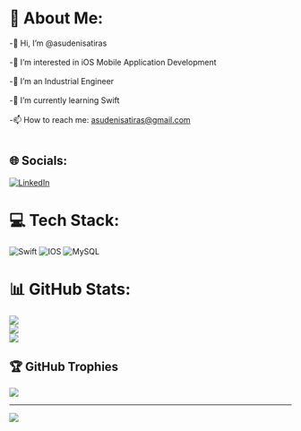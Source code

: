 # 💫 About Me:
-👋 Hi, I’m @asudenisatiras<br><br>-👀 I’m interested in iOS Mobile Application Development<br><br>-🔭 I’m an Industrial Engineer<br><br>-🌱 I’m currently learning Swift<br><br>-📫 How to reach me: asudenisatiras@gmail.com<br><br>


## 🌐 Socials:
 [![LinkedIn](https://img.shields.io/badge/LinkedIn-%230077B5.svg?logo=linkedin&logoColor=white)](https://linkedin.com/in/asudenisatiras) 

# 💻 Tech Stack:
![Swift](https://img.shields.io/badge/swift-F54A2A?style=for-the-badge&logo=swift&logoColor=white) ![IOS](https://img.shields.io/badge/IOS-%2320232a.svg?style=for-the-badge&logo=apple&logoColor=white) ![MySQL](https://img.shields.io/badge/mysql-%2300f.svg?style=for-the-badge&logo=mysql&logoColor=white)
# 📊 GitHub Stats:
![](https://github-readme-stats.vercel.app/api?username=asudenisatiras&theme=dark&hide_border=false&include_all_commits=true&count_private=true)<br/>
![](https://github-readme-streak-stats.herokuapp.com/?user=asudenisatiras&theme=dark&hide_border=false)<br/>
![](https://github-readme-stats.vercel.app/api/top-langs/?username=asudenisatiras&theme=dark&hide_border=false&include_all_commits=true&count_private=true&layout=compact)

## 🏆 GitHub Trophies
![](https://github-profile-trophy.vercel.app/?username=asudenisatiras&theme=radical&no-frame=false&no-bg=false&margin-w=4)

---
[![](https://visitcount.itsvg.in/api?id=asudenisatiras&icon=0&color=0)](https://visitcount.itsvg.in)

<!-- Proudly created with GPRM ( https://gprm.itsvg.in ) -->
